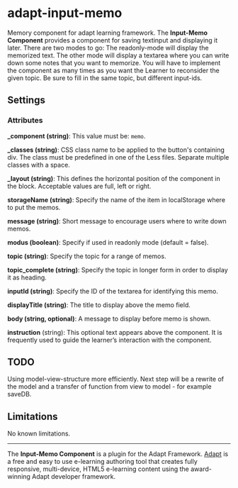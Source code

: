 # adapt-input-memo

Memory component for adapt learning framework. The **Input-Memo Component** provides a component for saving textinput and displaying it later. There are two modes to go: The readonly-mode will display the memorized text. The other mode will display a textarea where you can write down some notes that you want to memorize. 
You will have to implement the component as many times as you want the Learner to reconsider the given topic. Be sure to fill in the same topic, but different input-ids.



Settings
--------
### Attributes
**_component (string)**: This value must be: `memo`.

**_classes (string)**: CSS class name to be applied to the button's containing div. The class must be predefined in one of the Less files. Separate multiple classes with a space.

**_layout (string)**: This defines the horizontal position of the component in the block. Acceptable values are full, left or right.

**storageName (string)**: Specify the name of the item in localStorage where to put the memos.

**message (string)**: Short message to encourage users where to write down memos.

**modus (boolean)**: Specify if used in readonly mode (default = false).

**topic (string)**: Specify the topic for a range of memos.

**topic_complete (string)**: Specify the topic in longer form in order to display it as heading.  

**inputId (string)**: Specify the ID of the textarea for identifying this memo.

**displayTitle (string)**: The title to display above the memo field.

**body (string, optional)**: A message to display before memo is shown.

**instruction** (string): This optional text appears above the component. It is frequently used to
guide the learner’s interaction with the component.

TODO
-----------
Using model-view-structure more efficiently. Next step will be a rewrite of the model and a transfer of function from view to model - for example saveDB.


Limitations
-----------
No known limitations.

-----------
The **Input-Memo Component** is a plugin for the Adapt Framework. [Adapt](https://www.adaptlearning.org) is a free and easy to use e-learning authoring tool that creates fully responsive, multi-device, HTML5 e-learning content using the award-winning Adapt developer framework.
